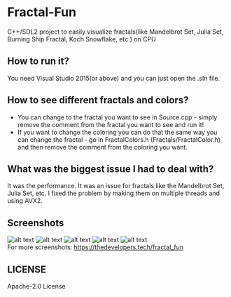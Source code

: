 # Fractal-Fun
C++/SDL2 project to easily visualize fractals(like Mandelbrot Set, Julia Set, Burning Ship Fractal, Koch Snowflake, etc.) on CPU

## How to run it?
You need Visual Studio 2015(or above) and you can just open the .sln file.

## How to see different fractals and colors?
* You can change to the fractal you want to see in Source.cpp - simply remove the
comment from the fractal you want to see and run it!
* If you want to change the coloring you can do that the same way you can change the
fractal - go in FractalColors.h (Fractals/FractalColor.h) and then remove the comment
from the coloring you want.

## What was the biggest issue I had to deal with?
It was the performance. It was an issue for fractals like the Mandelbrot Set, 
Julia Set, etc. I fixed the problem by making them on multiple threads and using AVX2.

## Screenshots
![alt text](https://thedevelopers.tech/images/pages/fractal_fun/screenshots/screenshot1.jpg)
![alt text](https://thedevelopers.tech/images/pages/fractal_fun/screenshots/screenshot2.jpg)
![alt text](https://thedevelopers.tech/images/pages/fractal_fun/screenshots/screenshot3.jpg)
![alt text](https://thedevelopers.tech/images/pages/fractal_fun/screenshots/screenshot4.jpg)
![alt text](https://thedevelopers.tech/images/pages/fractal_fun/screenshots/screenshot5.jpg)
<br>
For more screenshots: 
https://thedevelopers.tech/fractal_fun

## LICENSE
Apache-2.0 License
